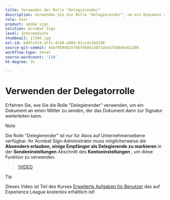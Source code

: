 ```yaml
---
title: Verwenden der Rolle "Delegierender"
description: Verwenden Sie die Rolle "Delegierender", um ein Dokument an einen Vermittler zu senden, der das Dokument dann zur Signatur weiterleiten kann.
role: User
product: adobe sign
solution: Acrobat Sign
level: Intermediate
thumbnail: 17366.jpg
exl-id: b9d7c6f4-a7fc-4cb8-a80d-91cc4c5b5298
source-git-commit: 4ebf9594025f98f0505c58f1ab43fb864ed51206
workflow-type: tm+mt
source-wordcount: '110'
ht-degree: 3%

---
```


# Verwenden der Delegatorrolle

Erfahren Sie, wie Sie die Rolle &quot;Delegierender&quot; verwenden, um ein Dokument an einen Mittler zu senden, der das Dokument dann zur Signatur weiterleiten kann.

>[!NOTE]
>
>Die Rolle &quot;Delegierender&quot; ist nur für Abos auf Unternehmensebene verfügbar. Ihr Acrobat Sign-Administrator muss möglicherweise die **Absendern erlauben, einige Empfänger als Delegierende zu markieren** in der **Sendeeinstellungen** Abschnitt des **Kontoeinstellungen** , um diese Funktion zu verwenden.

>[!VIDEO](https://video.tv.adobe.com/v/343621?quality=12&learn=on&hidetitle=true)

>[!TIP]
>
>Dieses Video ist Teil des Kurses [Erweiterte Aufgaben für Benutzer](https://experienceleague.adobe.com/?recommended=Sign-U-1-2020.3) das auf Experience League kostenlos erhältlich ist!
